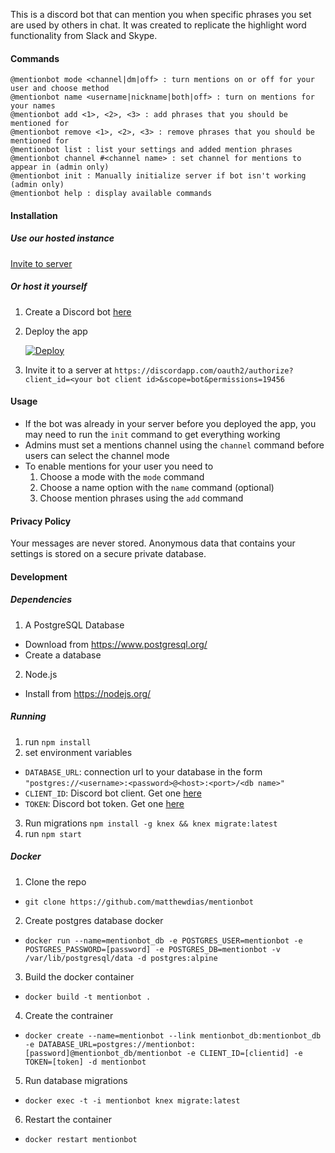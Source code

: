 This is a discord bot that can mention you when specific phrases you set are used by others in chat. It was created to replicate the highlight word functionality from Slack and Skype.

#### Commands

```
@mentionbot mode <channel|dm|off> : turn mentions on or off for your user and choose method
@mentionbot name <username|nickname|both|off> : turn on mentions for your names
@mentionbot add <1>, <2>, <3> : add phrases that you should be mentioned for
@mentionbot remove <1>, <2>, <3> : remove phrases that you should be mentioned for
@mentionbot list : list your settings and added mention phrases
@mentionbot channel #<channel name> : set channel for mentions to appear in (admin only)
@mentionbot init : Manually initialize server if bot isn't working (admin only)
@mentionbot help : display available commands
```

#### Installation

##### Use our hosted instance

[Invite to server](https://discordapp.com/oauth2/authorize?client_id=446120627540328448&scope=bot&permissions=19456)

##### Or host it yourself

1. Create a Discord bot [here](https://discordapp.com/developers/applications/me/create)
2. Deploy the app

    [![Deploy](https://www.herokucdn.com/deploy/button.svg)](https://heroku.com/deploy)

3. Invite it to a server at `https://discordapp.com/oauth2/authorize?client_id=<your bot client id>&scope=bot&permissions=19456`

#### Usage

- If the bot was already in your server before you deployed the app, you may need to run the `init` command to get everything working
- Admins must set a mentions channel using the `channel` command before users can select the channel mode
- To enable mentions for your user you need to
  1. Choose a mode with the `mode` command
  2. Choose a name option with the `name` command (optional)
  3. Choose mention phrases using the `add` command

#### Privacy Policy

Your messages are never stored. Anonymous data that contains your settings is stored on a secure private database.

#### Development

##### Dependencies

1. A PostgreSQL Database
  - Download from https://www.postgresql.org/
  - Create a database
2. Node.js
  - Install from https://nodejs.org/

##### Running

1. run `npm install`
2. set environment variables
  - `DATABASE_URL`: connection url to your database in the form `"postgres://<username>:<password>@<host>:<port>/<db name>"`
  - `CLIENT_ID`: Discord bot client. Get one [here](https://discordapp.com/developers/applications/me/create)
  - `TOKEN`: Discord bot token. Get one [here](https://discordapp.com/developers/applications/me/create)
3. Run migrations `npm install -g knex && knex migrate:latest`
4. run `npm start`

##### Docker
1. Clone the repo
  - `git clone https://github.com/matthewdias/mentionbot`
2. Create postgres database docker
  - `docker run --name=mentionbot_db -e POSTGRES_USER=mentionbot -e POSTGRES_PASSWORD=[password] -e POSTGRES_DB=mentionbot -v /var/lib/postgresql/data -d postgres:alpine`
3. Build the docker container
  - `docker build -t mentionbot .`
4. Create the contrainer
  - `docker create --name=mentionbot --link mentionbot_db:mentionbot_db  -e DATABASE_URL=postgres://mentionbot:[password]@mentionbot_db/mentionbot -e CLIENT_ID=[clientid] -e TOKEN=[token] -d mentionbot`
5. Run database migrations
  - `docker exec -t -i mentionbot knex migrate:latest`
6. Restart the container
  - `docker restart mentionbot`
